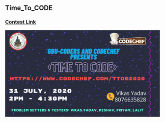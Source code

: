## Time_To_CODE

### [Contest Link](https://www.codechef.com/TTOE2020)

![banner](TTOE2020_banner.jpeg)
